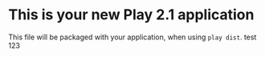 This is your new Play 2.1 application
=====================================

This file will be packaged with your application, when using `play dist`.
test 123
